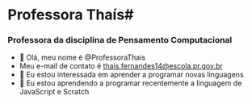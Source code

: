# Professora Thaís#
### Professora da disciplina de Pensamento Computacional ###

- 👋 Olá, meu nome é @ProfessoraThais
- Meu e-mail de contato é thais.fernandes14@escola.pr.gov.br
- 👀 Eu estou interessada em aprender a programar novas linguagens
- 🌱 Eu estou aprendendo a programar recentemente a linguagem de JavaScript e Scratch



